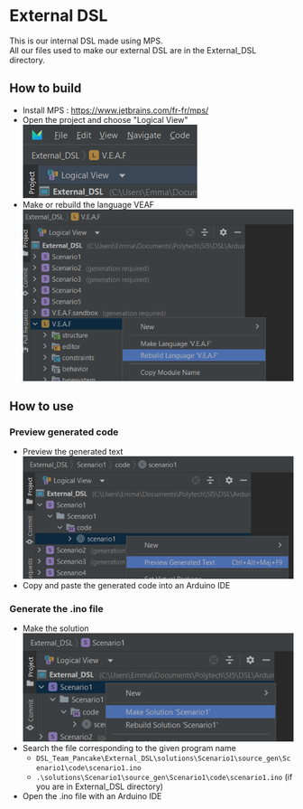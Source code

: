 # External DSL

This is our internal DSL made using MPS.  
All our files used to make our external DSL are in the External_DSL directory.

## How to build
- Install MPS : https://www.jetbrains.com/fr-fr/mps/
- Open the project and choose "Logical View"
  ![img.png](img/img.png)
- Make or rebuild the language VEAF
  ![img_1.png](img/img_1.png)

## How to use
### Preview generated code
- Preview the generated text
  ![img_2.png](img/img_2.png)
- Copy and paste the generated code into an Arduino IDE

### Generate the .ino file
- Make the solution   
  ![img_3.png](img/img_3.png)
- Search the file corresponding to the given program name
    - `DSL_Team_Pancake\External_DSL\solutions\Scenario1\source_gen\Scenario1\code\scenario1.ino`
    - `.\solutions\Scenario1\source_gen\Scenario1\code\scenario1.ino` (if you are in External_DSL directory)
- Open the .ino file with an Arduino IDE 
